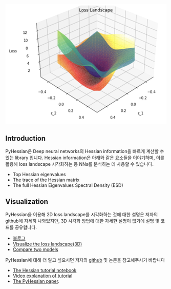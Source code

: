 ![Block](misc/twoModels.png)


## Introduction
PyHessian은 Deep neural networks의 Hessian information을 빠르게 계산할 수 있는 library 입니다. 
Hessian information은 아래와 같은 요소들을 이야기하며, 이를 활용해 loss landscape 시각화하는 등 NNs를 분석하는 데 사용할 수 있습니다.



- Top Hessian eigenvalues
- The trace of the Hessian matrix
- The full Hessian Eigenvalues Spectral Density (ESD)


## Visualization
PyHessian을 이용해 2D loss landscape를 시각화하는 것에 대한 설명은 저자의 github에 자세히 나와있지만, 
3D 시각화 방법에 대한 자세한 설명이 없기에 설명 및 코드를 공유합니다.



- [블로그](https://cocoa-t.tistory.com/23)
- [Visualize the loss landscape(3D)](./Loss_Landscape_3D_Visualization.ipynb)
- [Compare two models](./3D_Visualization_TwoModels.ipynb)



PyHessian에 대해 더 알고 싶으시면 저자의 [github](https://github.com/amirgholami/PyHessian) 및 논문을 참고해주시기 바랍니다



- [The Hessian tutorial notebook](./Hessian_Tutorial.ipynb)
- [Video explanation of tutorial](https://www.youtube.com/watch?v=S87ancnZ0MM&feature=youtu.be&t=43m20s)
- [The PyHessian paper](https://arxiv.org/pdf/1912.07145.pdf).





